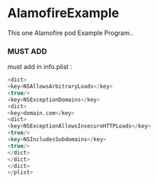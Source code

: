 
# AlamofireExample
This one Alamofire pod Example Program..

### MUST ADD
must add in info.plist :

```swift
<dict>
<key>NSAllowsArbitraryLoads</key>
<true/>
<key>NSExceptionDomains</key>
<dict>
<key>domain.com</key>
<dict>
<key>NSExceptionAllowsInsecureHTTPLoads</key>
<true/>
<key>NSIncludesSubdomains</key>
<true/>
</dict>
</dict>
</dict>
</plist>
```
